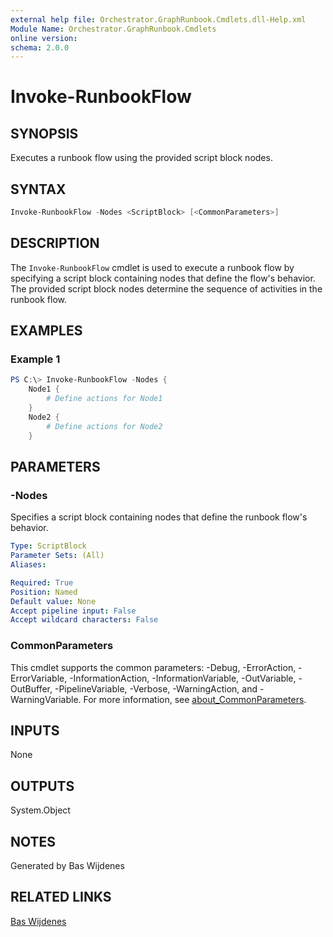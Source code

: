 ```yaml
---
external help file: Orchestrator.GraphRunbook.Cmdlets.dll-Help.xml
Module Name: Orchestrator.GraphRunbook.Cmdlets
online version:
schema: 2.0.0
---
```


# Invoke-RunbookFlow

## SYNOPSIS

Executes a runbook flow using the provided script block nodes.

## SYNTAX

```powershell
Invoke-RunbookFlow -Nodes <ScriptBlock> [<CommonParameters>]
```

## DESCRIPTION

The `Invoke-RunbookFlow` cmdlet is used to execute a runbook flow by specifying a script block containing nodes that define the flow's behavior. The provided script block nodes determine the sequence of activities in the runbook flow.

## EXAMPLES

### Example 1

```powershell
PS C:\> Invoke-RunbookFlow -Nodes {
    Node1 {
        # Define actions for Node1
    }
    Node2 {
        # Define actions for Node2
    }
```

## PARAMETERS

### -Nodes

Specifies a script block containing nodes that define the runbook flow's behavior.

```yaml
Type: ScriptBlock
Parameter Sets: (All)
Aliases:

Required: True
Position: Named
Default value: None
Accept pipeline input: False
Accept wildcard characters: False
```

### CommonParameters

This cmdlet supports the common parameters: -Debug, -ErrorAction, -ErrorVariable, -InformationAction, -InformationVariable, -OutVariable, -OutBuffer, -PipelineVariable, -Verbose, -WarningAction, and -WarningVariable. For more information, see [about_CommonParameters](http://go.microsoft.com/fwlink/?LinkID=113216).

## INPUTS

None

## OUTPUTS

System.Object

## NOTES

Generated by Bas Wijdenes

## RELATED LINKS

[Bas Wijdenes](https://www.baswijdenes.com)
